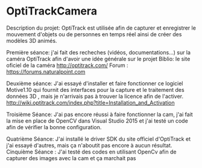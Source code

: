 # OptiTrackCamera

Description du projet: OptiTrack est utilisée afin de capturer et enregistrer le mouvement d'objets ou de personnes en temps réel ainsi de                        créer des modèles 3D animés.

Première séance: j'ai fait des recheches (vidéos, documentations...) sur la caméra OptiTrack afin d'avoir une idée générale sur le projet
                 Biblio: le site oficiel de la caméra http://optitrack.com/
                 Forum : https://forums.naturalpoint.com
                 
                 
Deuxième séance: J'ai essayé d'installer et faire fonctionner ce logiciel Motive1.10 qui fournit des interfaces pour la capture et le                      traitement des données 3D , mais je n'arrivais pas à trouver la licence afin de l'activer. 
                 http://wiki.optitrack.com/index.php?title=Installation_and_Activation
                 
Troisième Séance: J'ai pas encore réussi à faire fonctionner la cam, j'ai fait la mise en place de OpenCV dans Visual Studio 
                  2015 et j'ai testé un code afin de vérifier la bonne configuration.
                  
Quatrième Séance: J'ai installé le driver SDK du site officiel d'OptiTrack et j'ai essayé d'autres, mais ça n'aboutit pas encore à aucun                     résultat.
Cinquième Séance : J'ai testé des codes en utilisant OpenCv afin de capturer des images avec la cam et ça marchait pas 
              
